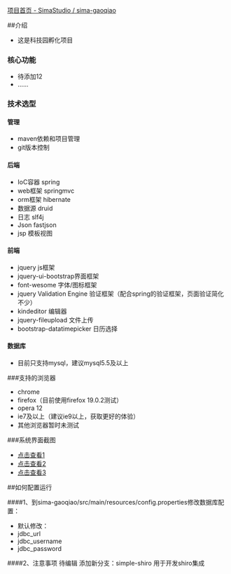 <a href="https://git.oschina.net/simastudio/sima-gaoqiao" target="_blank">项目首页 - SimaStudio / sima-gaoqiao</a>


##介绍
* 这是科技园孵化项目

### 核心功能
* 待添加12
* ……

### 技术选型

#### 管理
* maven依赖和项目管理
* git版本控制

#### 后端
* IoC容器 spring
* web框架 springmvc
* orm框架 hibernate
* 数据源 druid
* 日志 slf4j
* Json fastjson
* jsp 模板视图

#### 前端
* jquery js框架
* jquery-ui-bootstrap界面框架
* font-wesome 字体/图标框架
* jquery Validation Engine 验证框架（配合spring的验证框架，页面验证简化不少）
* kindeditor 编辑器
* jquery-fileupload 文件上传
* bootstrap-datatimepicker 日历选择

#### 数据库
 * 目前只支持mysql，建议mysql5.5及以上


###支持的浏览器
 * chrome
 * firefox（目前使用firefox 19.0.2测试）
 * opera 12
 * ie7及以上（建议ie9以上，获取更好的体验）
 * 其他浏览器暂时未测试

###系统界面截图
* <a href="" target="_blank">点击查看1</a>
* <a href="" target="_blank">点击查看2</a>
* <a href="" target="_blank">点击查看3</a>




##如何配置运行

####1、到sima-gaoqiao/src/main/resources/config.properties修改数据库配置：
* 默认修改：
* jdbc_url
* jdbc_username
* jdbc_password


####2、注意事项
待编辑
添加新分支：simple-shiro 用于开发shiro集成